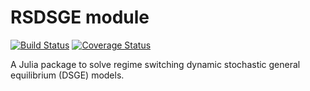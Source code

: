 # RSDSGE module

[![Build Status](https://travis-ci.org/angusmoore/RSDSGE.jl.svg?branch=master)](https://travis-ci.org/angusmoore/RSDSGE.jl)
[![Coverage Status](https://coveralls.io/repos/angusmoore/RSDSGE.jl/badge.svg?branch=master&service=github)](https://coveralls.io/github/angusmoore/RSDSGE.jl?branch=master)

A Julia package to solve regime switching dynamic stochastic general equilibrium (DSGE) models.
